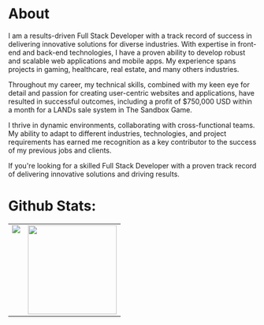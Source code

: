 # About 
I am a results-driven Full Stack Developer with a track record of success in delivering innovative solutions for diverse industries. With expertise in front-end and back-end technologies, I have a proven ability to develop robust and scalable web applications and mobile apps. My experience spans projects in gaming, healthcare, real estate, and many others industries.

Throughout my career, my technical skills, combined with my keen eye for detail and passion for creating user-centric websites and applications, have resulted in successful outcomes, including a profit of $750,000 USD within a month for a LANDs sale system in The Sandbox Game.

I thrive in dynamic environments, collaborating with cross-functional teams. My ability to adapt to different industries, technologies, and project requirements has earned me recognition as a key contributor to the success of my previous jobs and clients.

If you're looking for a skilled Full Stack Developer with a proven track record of delivering innovative solutions and driving results.
# Github Stats:

<table>
  <tr>
    <td valign="top">
      <img src="https://github-readme-stats.vercel.app/api/top-langs/?username=hfjuarez&hide_border=true&count_private=true&theme=transparent&card_width=450em)]"/>
    </td>
    <td valign="top">
      <img height="180em" src="https://github-readme-stats.vercel.app/api?username=hfjuarez&show_icons=true&hide_border=true&&count_private=true&include_all_commits=true&theme=transparent&hide_stars=false" />
    </td>
  </tr>
</table>
